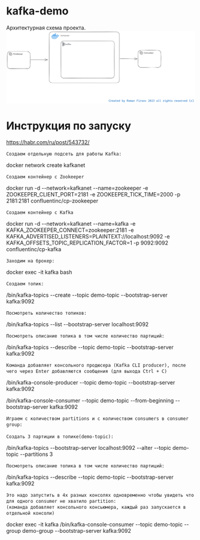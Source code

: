 # kafka-demo

Архитектурная схема проекта.
![alt text](https://github.com/firsovroman/Kafka-Demo-Clients-Java/blob/main/.doc/kafka.png)


# Инструкция по запуску
https://habr.com/ru/post/543732/ 

    Создаем отдельную подсеть для работы Kafka:
docker network create kafkanet

    Создаем контейнер с Zookeeper
docker run -d --network=kafkanet --name=zookeeper -e ZOOKEEPER_CLIENT_PORT=2181 -e ZOOKEEPER_TICK_TIME=2000 -p 2181:2181 confluentinc/cp-zookeeper

    Создаем контейнер с Kafka
docker run -d --network=kafkanet --name=kafka -e KAFKA_ZOOKEEPER_CONNECT=zookeeper:2181 -e KAFKA_ADVERTISED_LISTENERS=PLAINTEXT://localhost:9092 -e KAFKA_OFFSETS_TOPIC_REPLICATION_FACTOR=1 -p 9092:9092 confluentinc/cp-kafka


    Заходим на брокер:
docker exec -it kafka bash



    Создаем топик:
/bin/kafka-topics --create --topic demo-topic --bootstrap-server kafka:9092

    Посмотреть количество топиков:
/bin/kafka-topics --list --bootstrap-server localhost:9092

    Посмотреть описание топика в том числе количество партиций:
/bin/kafka-topics --describe --topic demo-topic --bootstrap-server kafka:9092

    Команда добавляет консольного продюсера (Kafka CLI producer), после чего через Enter добавляются сообщения (для выхода Ctrl + C)
/bin/kafka-console-producer --topic demo-topic --bootstrap-server kafka:9092

/bin/kafka-console-consumer --topic demo-topic --from-beginning --bootstrap-server kafka:9092



    Играем с количеством partitions и с количеством consumers в consumer group:

    Создать 3 партиции в топике(demo-topic):
/bin/kafka-topics --bootstrap-server localhost:9092 --alter --topic demo-topic --partitions 3

    Посмотреть описание топика в том числе количество партиций:
/bin/kafka-topics --describe --topic demo-topic --bootstrap-server kafka:9092


    Это надо запустить в 4х разных консолях одновременно чтобы увидеть что для одного consumer не хватило partition:
    (команда добавляет консольного консьюмера, каждый раз запускается в отдельной консоли)
docker exec -it kafka /bin/kafka-console-consumer --topic demo-topic --group demo-group --bootstrap-server kafka:9092



